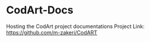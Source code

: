 # CodArt-Docs
Hosting the CodArt project documentations
Project Link: https://github.com/m-zakeri/CodART

